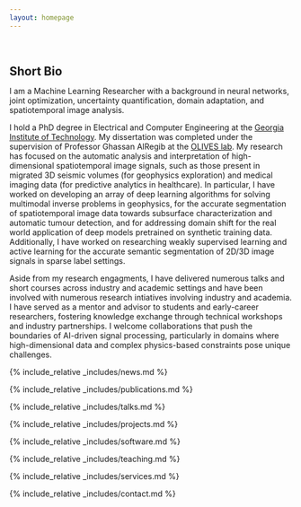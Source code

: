 ```yaml
---
layout: homepage
---
```


<h1 id="about-me"></h1>

<h2 style="margin: 60px 0px 10px;">Short Bio</h2>

I am a Machine Learning Researcher with a background in neural networks, joint optimization, uncertainty quantification, domain adaptation, and spatiotemporal image analysis. 

I hold a PhD degree in Electrical and Computer Engineering at the [Georgia Institute of Technology](https://ece.gatech.edu/). My dissertation was completed under the supervision of Professor Ghassan AlRegib at the [OLIVES lab](https://ghassanalregib.info/). My research has focused on the automatic analysis and interpretation of high-dimensional spatiotemporal image signals, such as those present in migrated 3D seismic volumes (for geophysics exploration) and medical imaging data (for predictive analytics in healthcare). In particular, I have worked on developing an array of deep learning algorithms for solving multimodal inverse problems in geophysics, for the accurate segmentation of spatiotemporal image data towards subsurface characterization and automatic tumour detection, and for addressing domain shift for the real world application of deep models pretrained on synthetic training data. Additionally, I have worked on researching weakly supervised learning and active learning for the accurate semantic segmentation of 2D/3D image signals in sparse label settings.

Aside from my research engagments, I have delivered numerous talks and short courses across industry and academic settings and have been involved with numerous research intiatives involving industry and academia. I have served as a mentor and advisor to students and early-career researchers, fostering knowledge exchange through technical workshops and industry partnerships. I welcome collaborations that push the boundaries of AI-driven signal processing, particularly in domains where high-dimensional data and complex physics-based constraints pose unique challenges.

{% include_relative _includes/news.md %}

{% include_relative _includes/publications.md %}

{% include_relative _includes/talks.md %}

{% include_relative _includes/projects.md %}

{% include_relative _includes/software.md %}

{% include_relative _includes/teaching.md %}

{% include_relative _includes/services.md %}

{% include_relative _includes/contact.md %}
